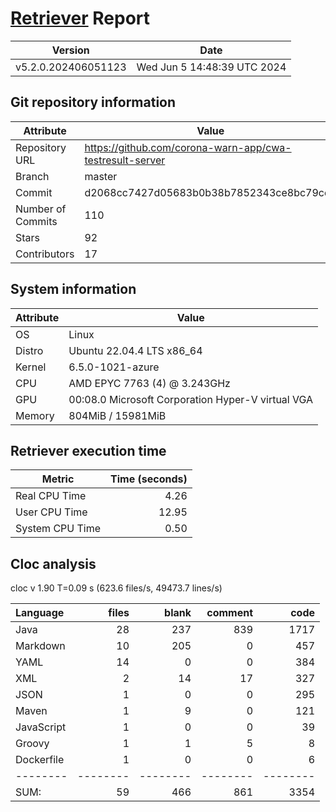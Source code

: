 # [Retriever](https://github.com/PalladioSimulator/Palladio-ReverseEngineering-Retriever) Report
| Version | Date |
| ------- | ---- |
| v5.2.0.202406051123 | Wed Jun  5 14:48:39 UTC 2024 |

## Git repository information
|      Attribute    | Value |
| ----------------- | ----- |
| Repository URL    | https://github.com/corona-warn-app/cwa-testresult-server |
| Branch            | master |
| Commit            | d2068cc7427d05683b0b38b7852343ce8bc79cd2 |
| Number of Commits | 110 |
| Stars             | 92 |
| Contributors      | 17 |


## System information
| Attribute | Value |
| --------- | ----- |
| OS | Linux  |
| Distro | Ubuntu 22.04.4 LTS x86_64  |
| Kernel | 6.5.0-1021-azure  |
| CPU | AMD EPYC 7763 (4) @ 3.243GHz  |
| GPU | 00:08.0 Microsoft Corporation Hyper-V virtual VGA  |
| Memory | 804MiB / 15981MiB  |

## Retriever execution time
| Metric | Time (seconds) |
| --- | ---: |
| Real CPU Time | 4.26 |
| User CPU Time | 12.95 |
| System CPU Time | 0.50 |
<!--
Explainations:
- __Real CPU Time__: actual time the command has run (can be less than total time spent in user and system mode for multi-threaded processes)
- __User CPU Time__: time the command has spent running in user mode
- __System CPU Time__: time the command has spent running in system or kernel mode
-->

## Cloc analysis
cloc v 1.90  T=0.09 s (623.6 files/s, 49473.7 lines/s)

Language|files|blank|comment|code
:-------|-------:|-------:|-------:|-------:
Java|28|237|839|1717
Markdown|10|205|0|457
YAML|14|0|0|384
XML|2|14|17|327
JSON|1|0|0|295
Maven|1|9|0|121
JavaScript|1|0|0|39
Groovy|1|1|5|8
Dockerfile|1|0|0|6
--------|--------|--------|--------|--------
SUM:|59|466|861|3354
